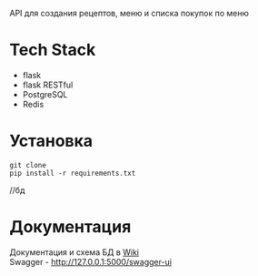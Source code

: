 API для создания рецептов, меню и списка покупок по меню

# Tech Stack
* flask
* flask RESTful
* PostgreSQL
* Redis

# Установка
`git clone` <br>
`pip install -r requirements.txt`

//бд

# Документация
Документация и схема БД в [Wiki](https://github.com/taprigorodoff/reci_api/wiki)<br>
Swagger - http://127.0.0.1:5000/swagger-ui

